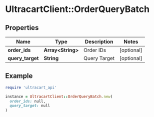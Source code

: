 # UltracartClient::OrderQueryBatch

## Properties

| Name | Type | Description | Notes |
| ---- | ---- | ----------- | ----- |
| **order_ids** | **Array&lt;String&gt;** | Order IDs | [optional] |
| **query_target** | **String** | Query Target | [optional] |

## Example

```ruby
require 'ultracart_api'

instance = UltracartClient::OrderQueryBatch.new(
  order_ids: null,
  query_target: null
)
```

